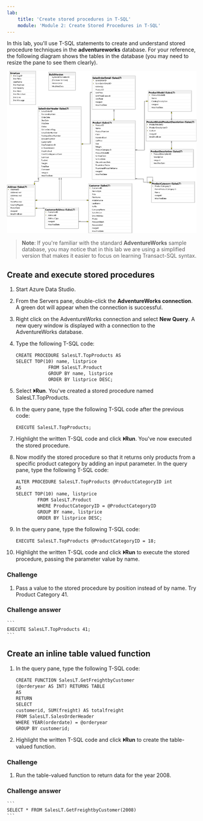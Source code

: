 ```yaml
---
lab:
    title: 'Create stored procedures in T-SQL'
    module: 'Module 2: Create Stored Procedures in T-SQL'
---
```


In this lab, you'll use T-SQL statements to create and understand stored procedure techniques in the **adventureworks** database. For your reference, the following diagram shows the tables in the database (you may need to resize the pane to see them clearly).

![An entity relationship diagram of the adventureworks database](./images/adventureworks-erd.png)

> **Note**: If you're familiar with the standard **AdventureWorks** sample database, you may notice that in this lab we are using a simplified version that makes it easier to focus on learning Transact-SQL syntax.

## Create and execute stored procedures

1. Start Azure Data Studio.
1. From the Servers pane, double-click the **AdventureWorks connection**. A green dot will appear when the connection is successful.
1. Right click on the AdventureWorks connection and select **New Query**. A new query window is displayed with a connection to the AdventureWorks database.
1. Type the following T-SQL code:
    
    ``` 
    CREATE PROCEDURE SalesLT.TopProducts AS
    SELECT TOP(10) name, listprice
        		FROM SalesLT.Product
        		GROUP BY name, listprice
        		ORDER BY listprice DESC;
    ```
    
1. Select **&#x23f5;Run**. You've created a stored procedure named SalesLT.TopProducts.
1. In the query pane, type the following T-SQL code after the previous code:

    ```
    EXECUTE SalesLT.TopProducts;
    ```

1. Highlight the written T-SQL code and click **&#x23f5;Run**. You've now executed the stored procedure.
1. Now modify the stored procedure so that it returns only products from a specific product category by adding an input parameter. In the query pane, type the following T-SQL code:

    ```
    ALTER PROCEDURE SalesLT.TopProducts @ProductCategoryID int
    AS
    SELECT TOP(10) name, listprice
        	FROM SalesLT.Product
            WHERE ProductCategoryID = @ProductCategoryID 
        	GROUP BY name, listprice
        	ORDER BY listprice DESC; 
    ```
    
1. In the query pane, type the following T-SQL code:

    ```
    EXECUTE SalesLT.TopProducts @ProductCategoryID = 18;
    ```

1. Highlight the written T-SQL code and click **&#x23f5;Run** to execute the stored procedure, passing the parameter value by name.

### Challenge

1. Pass a value to the stored procedure by position instead of by name. Try Product Category 41.

### Challenge answer

    ```
    EXECUTE SalesLT.TopProducts 41;
    ``` 

## Create an inline table valued function

1. In the query pane, type the following T-SQL code:

    ```
    CREATE FUNCTION SalesLT.GetFreightbyCustomer
    (@orderyear AS INT) RETURNS TABLE
    AS
    RETURN
    SELECT
    customerid, SUM(freight) AS totalfreight
    FROM SalesLT.SalesOrderHeader
    WHERE YEAR(orderdate) = @orderyear
    GROUP BY customerid; 
    ```

1. Highlight the written T-SQL code and click **&#x23f5;Run** to create the table-valued function.

### Challenge

1. Run the table-valued function to return data for the year 2008.

### Challenge answer

    ```
    SELECT * FROM SalesLT.GetFreightbyCustomer(2008)
    ```
